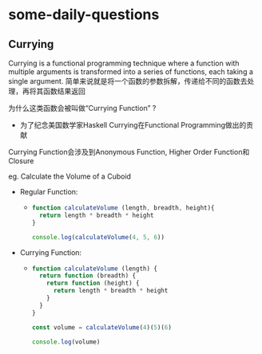 # some-daily-questions

## Currying

Currying is a functional programming technique where a function with multiple arguments is transformed into a series of functions, each taking a single argument.
简单来说就是将一个函数的参数拆解，传递给不同的函数去处理，再将其函数结果返回

为什么这类函数会被叫做“Currying Function” ?
- 为了纪念美国数学家Haskell Currying在Functional Programming做出的贡献

Currying Function会涉及到Anonymous Function, Higher Order Function和Closure

eg. Calculate the Volume of a Cuboid

- Regular Function:
  - ``` js
    function calculateVolume (length, breadth, height){
      return length * breadth * height
    }

    console.log(calculateVolume(4, 5, 6))
    ```

- Currying Function:
  - ``` js
    function calculateVolume (length) {
      return function (breadth) {
        return function (height) {
          return length * breadth * height
        }
      }
    }

    const volume = calculateVolume(4)(5)(6)

    console.log(volume)
    ```
